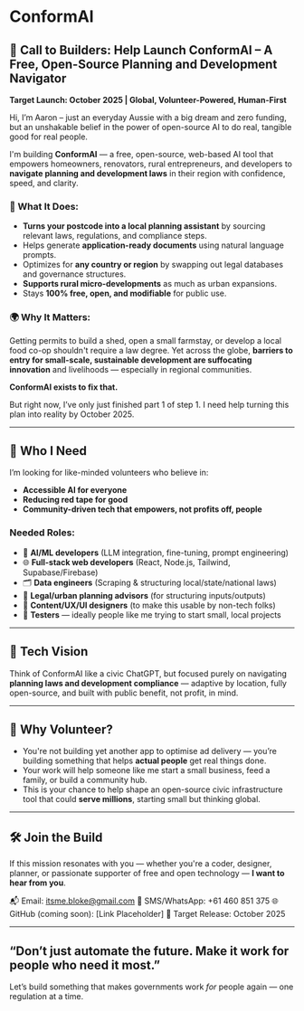 # ConformAI
## 🚨 Call to Builders: Help Launch ConformAI – A Free, Open-Source Planning and Development Navigator

**Target Launch: October 2025 | Global, Volunteer-Powered, Human-First**

Hi, I’m Aaron – just an everyday Aussie with a big dream and zero funding, but an unshakable belief in the power of open-source AI to do real, tangible good for real people.

I'm building **ConformAI** — a free, open-source, web-based AI tool that empowers homeowners, renovators, rural entrepreneurs, and developers to **navigate planning and development laws** in their region with confidence, speed, and clarity.

### 🧱 What It Does:

* **Turns your postcode into a local planning assistant** by sourcing relevant laws, regulations, and compliance steps.
* Helps generate **application-ready documents** using natural language prompts.
* Optimizes for **any country or region** by swapping out legal databases and governance structures.
* **Supports rural micro-developments** as much as urban expansions.
* Stays **100% free, open, and modifiable** for public use.

### 🌍 Why It Matters:

Getting permits to build a shed, open a small farmstay, or develop a local food co-op shouldn't require a law degree. Yet across the globe, **barriers to entry for small-scale, sustainable development are suffocating innovation** and livelihoods — especially in regional communities.

**ConformAI exists to fix that.**

But right now, I’ve only just finished part 1 of step 1. I need help turning this plan into reality by October 2025.

---

## 👷 Who I Need

I’m looking for like-minded volunteers who believe in:

* **Accessible AI for everyone**
* **Reducing red tape for good**
* **Community-driven tech that empowers, not profits off, people**

### Needed Roles:

* 🧠 **AI/ML developers** (LLM integration, fine-tuning, prompt engineering)
* 🌐 **Full-stack web developers** (React, Node.js, Tailwind, Supabase/Firebase)
* 🗂️ **Data engineers** (Scraping & structuring local/state/national laws)
* 📜 **Legal/urban planning advisors** (for structuring inputs/outputs)
* 📢 **Content/UX/UI designers** (to make this usable by non-tech folks)
* 🧪 **Testers** — ideally people like me trying to start small, local projects

---

## 🔧 Tech Vision

Think of ConformAI like a civic ChatGPT, but focused purely on navigating **planning laws and development compliance** — adaptive by location, fully open-source, and built with public benefit, not profit, in mind.

---

## 🌱 Why Volunteer?

* You're not building yet another app to optimise ad delivery — you’re building something that helps **actual people** get real things done.
* Your work will help someone like me start a small business, feed a family, or build a community hub.
* This is your chance to help shape an open-source civic infrastructure tool that could **serve millions**, starting small but thinking global.

---

## 🛠️ Join the Build

If this mission resonates with you — whether you're a coder, designer, planner, or passionate supporter of free and open technology — **I want to hear from you**.

📬 Email: [itsme.bloke@gmail.com](mailto:itsme.bloke@gmail.com)
📱 SMS/WhatsApp: +61 460 851 375
🌐 GitHub (coming soon): \[Link Placeholder]
📅 Target Release: October 2025

---

## “Don’t just automate the future. Make it work for people who need it most.”

Let’s build something that makes governments work *for* people again — one regulation at a time. 
